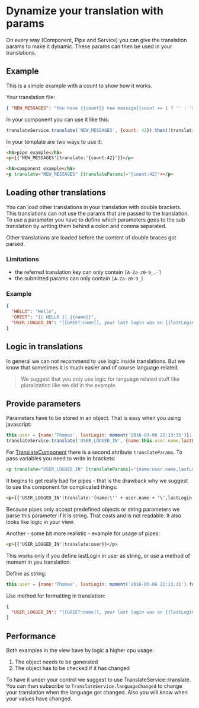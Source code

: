 # Dynamize your translation with params

On every way (Component, Pipe and Service) you can give the translation params to make it dynamic. These params
can then be used in your translations.

## Example

This is a simple example with a count to show how it works.

Your translation file:
```json
{ "NEW_MESSAGES": "You have {{count}} new message{{count == 1 ? '' : 's'}}" }
```

In your component you can use it like this:
```js
translateService.translate('NEW_MESSAGES', {count: 42}).then((translation) => this.translation = translation);
```

In your template are two ways to use it:
```html
<h5>pipe example</h5>
<p>{{'NEW_MESSAGES'|translate:'{count:42}'}}</p>

<h5>component example</h5>
<p translate="NEW_MESSAGES" [translateParams]="{count:42}"></p>
```

## Loading other translations

You can load other translations in your translation with double brackets. This translations can not use the params that
are passed to the translation. To use a parameter you have to define which parameters goes to the sub translation by
writing them behind a colon and comma separated.

Other translations are loaded before the content of double braces got parsed.

### Limitations
- the referred translation key can only contain `[A-Za-z0-9_.-]`
- the submitted params can only contain `[A-Za-z0-9_]`

### Example
```json
{
  "HELLO": "Hello",
  "GREET": "[[ HELLO ]] {{name}}",
  "USER_LOGGED_IN": "[[GREET:name]], your last login was on {{lastLogin}}"
}
```

## Logic in translations

In general we can not recommend to use logic inside translations. But we know that sometimes it is much easier and of
course language related.

> We suggest that you only use logic for language related stuff like pluralization like we did in the example.

## Provide parameters

Parameters have to be stored in an object. That is easy when you using javascript:
```js
this.user = {name:'Thomas', lastLogin: moment('2016-03-06 22:13:31')};
translateService.translate('USER_LOGGED_IN', {name:this.user.name,lastLogin:this.user.lastLogin.fromNow()})
```

For [TranslateComponent](docs/TranslateComponent.md) there is a second attribute `translateParams`. To pass variables
you need to write in brackets:
```html
<p translate="USER_LOGGED_IN" [translateParams]="{name:user.name,lastLogin:user.lastLogin.fromNow()}"></p>
```

It begins to get really bad for pipes - that is the drawback why we suggest to use the component for complicated things:
```html
<p>{{'USER_LOGGED_IN'|translate:'{name:\'' + user.name + '\',lastLogin:\'' + user.lastLogin.fromNow() + '\'}'}}</p>
```

Because pipes only accept predefined objects or string parameters we parse this parameter if it is string. That costs
and is not readable. It also looks like logic in your view.

Another - some bit more realistic - example for usage of pipes:
```html
<p>{{'USER_LOGGED_IN'|translate:user}}</p>
```

This works only if you define lastLogin in user as string, or use a method of moment in you translation.
 
Define as string:
```js
this.user = {name:'Thomas', lastLogin: moment('2016-03-06 22:13.31').format('LLL')}
```

Use method for formatting in translation:
```json
{
  "USER_LOGGED_IN": "[[GREET:name]], your last login was on {{lastLogin.format('LLL')}}"
}
```

## Performance

Both examples in the view have by logic a higher cpu usage:
1. The object needs to be generated
2. The object has to be checked if it has changed

To have it under your control we suggest to use TranslateService::translate. You can then subscribe to 
`TranslateService.languageChanged` to change your translation when the language got changed. Also you will know
when your values have changed.
